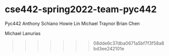 # cse442-spring2022-team-pyc442
Pyc442
Anthony Schiano 
Howie Lin
Michael Traynor
Brian Chen

Michael Lanurias
>>>>>>> 08dde6c37dba0671a5bf7f3f58a8bd3ee242101e
